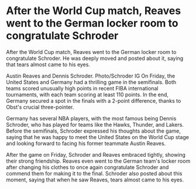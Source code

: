 # After the World Cup match, Reaves went to the German locker room to congratulate Schroder 
 After the World Cup match, Reaves went to the German locker room to congratulate Schroder. He was deeply moved and posted about it, saying that tears almost came to his eyes.

Austin Reaves and Dennis Schroder. Photo/Schroder IG
On Friday, the United States and Germany had a thrilling game in the semifinals. Both teams scored unusually high points in recent FIBA international tournaments, with each team scoring at least 110 points. In the end, Germany secured a spot in the finals with a 2-point difference, thanks to Obst's crucial three-pointer.

Germany has several NBA players, with the most famous being Dennis Schroder, who has played for teams like the Hawks, Thunder, and Lakers. Before the semifinals, Schroder expressed his thoughts about the game, saying that he was happy to meet the United States on the World Cup stage and looking forward to facing his former teammate Austin Reaves.

After the game on Friday, Schroder and Reaves embraced tightly, showing their strong friendship. Reaves even went to the German team's locker room after changing his clothes to once again congratulate Schroder and commend them for making it to the final. Schroder also posted about this moment, saying that when he saw Reaves, tears almost came to his eyes.